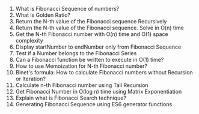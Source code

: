 1. What is Fibonacci Sequence of numbers?
2. What is Golden Ratio?
3. Return the N-th value of the Fibonacci sequence Recursively
4. Return the N-th value of the Fibonacci sequence. Solve in O(n) time
5. Get the N-th Fibonacci number with O(n) time and O(1) space complexity
6. Display startNumber to endNumber only from Fibonacci Sequence
7. Test if a Number belongs to the Fibonacci Series
8. Can a Fibonacci function be written to execute in O(1) time?
9. How to use Memoization for N-th Fibonacci number?
10. Binet's formula: How to calculate Fibonacci numbers without Recursion or Iteration?
11. Calculate n-th Fibonacci number using Tail Recursion
12. Get Fibonacci Number in O(log n) time using Matrix Exponentiation
13. Explain what is Fibonacci Search technique?
14. Generating Fibonacci Sequence using ES6 generator functions
